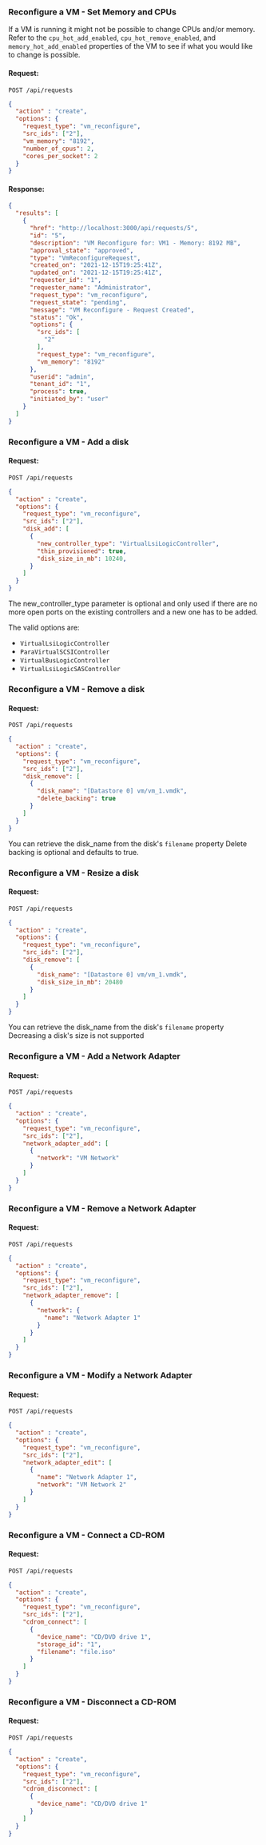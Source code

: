 ---
---

### Reconfigure a VM - Set Memory and CPUs

If a VM is running it might not be possible to change CPUs and/or memory.  Refer to the `cpu_hot_add_enabled`, `cpu_hot_remove_enabled`, and `memory_hot_add_enabled` properties of the VM to see if what you would like to change is possible.

#### Request:

    POST /api/requests

``` json
{
  "action" : "create",
  "options": {
    "request_type": "vm_reconfigure",
    "src_ids": ["2"],
    "vm_memory": "8192",
    "number_of_cpus": 2,
    "cores_per_socket": 2
  }
}
```

#### Response:
``` json
{
  "results": [
    {
      "href": "http://localhost:3000/api/requests/5",
      "id": "5",
      "description": "VM Reconfigure for: VM1 - Memory: 8192 MB",
      "approval_state": "approved",
      "type": "VmReconfigureRequest",
      "created_on": "2021-12-15T19:25:41Z",
      "updated_on": "2021-12-15T19:25:41Z",
      "requester_id": "1",
      "requester_name": "Administrator",
      "request_type": "vm_reconfigure",
      "request_state": "pending",
      "message": "VM Reconfigure - Request Created",
      "status": "Ok",
      "options": {
        "src_ids": [
          "2"
        ],
        "request_type": "vm_reconfigure",
        "vm_memory": "8192"
      },
      "userid": "admin",
      "tenant_id": "1",
      "process": true,
      "initiated_by": "user"
    }
  ]
}
```

### Reconfigure a VM - Add a disk

#### Request:

    POST /api/requests

``` json
{
  "action" : "create",
  "options": {
    "request_type": "vm_reconfigure",
    "src_ids": ["2"],
    "disk_add": [
      {
        "new_controller_type": "VirtualLsiLogicController",
        "thin_provisioned": true,
        "disk_size_in_mb": 10240,
      }
    ]
  }
}
```

The new_controller_type parameter is optional and only used if there are no more open ports on the existing controllers and a new one has to be added.

The valid options are:
* `VirtualLsiLogicController`
* `ParaVirtualSCSIController`
* `VirtualBusLogicController`
* `VirtualLsiLogicSASController`

### Reconfigure a VM - Remove a disk

#### Request:

    POST /api/requests

``` json
{
  "action" : "create",
  "options": {
    "request_type": "vm_reconfigure",
    "src_ids": ["2"],
    "disk_remove": [
      {
        "disk_name": "[Datastore 0] vm/vm_1.vmdk",
        "delete_backing": true
      }
    ]
  }
}
```

You can retrieve the disk_name from the disk's `filename` property
Delete backing is optional and defaults to true.

### Reconfigure a VM - Resize a disk

#### Request:

    POST /api/requests

``` json
{
  "action" : "create",
  "options": {
    "request_type": "vm_reconfigure",
    "src_ids": ["2"],
    "disk_remove": [
      {
        "disk_name": "[Datastore 0] vm/vm_1.vmdk",
        "disk_size_in_mb": 20480
      }
    ]
  }
}
```

You can retrieve the disk_name from the disk's `filename` property
Decreasing a disk's size is not supported

### Reconfigure a VM - Add a Network Adapter

#### Request:

    POST /api/requests

``` json
{
  "action" : "create",
  "options": {
    "request_type": "vm_reconfigure",
    "src_ids": ["2"],
    "network_adapter_add": [
      {
        "network": "VM Network"
      }
    ]
  }
}
```

### Reconfigure a VM - Remove a Network Adapter

#### Request:

    POST /api/requests

``` json
{
  "action" : "create",
  "options": {
    "request_type": "vm_reconfigure",
    "src_ids": ["2"],
    "network_adapter_remove": [
      {
        "network": {
          "name": "Network Adapter 1"
        }
      }
    ]
  }
}
```

### Reconfigure a VM - Modify a Network Adapter

#### Request:

    POST /api/requests

``` json
{
  "action" : "create",
  "options": {
    "request_type": "vm_reconfigure",
    "src_ids": ["2"],
    "network_adapter_edit": [
      {
        "name": "Network Adapter 1",
        "network": "VM Network 2"
      }
    ]
  }
}
```

### Reconfigure a VM - Connect a CD-ROM

#### Request:

    POST /api/requests

``` json
{
  "action" : "create",
  "options": {
    "request_type": "vm_reconfigure",
    "src_ids": ["2"],
    "cdrom_connect": [
      {
        "device_name": "CD/DVD drive 1",
        "storage_id": "1",
        "filename": "file.iso"
      }
    ]
  }
}
```

### Reconfigure a VM - Disconnect a CD-ROM

#### Request:

    POST /api/requests

``` json
{
  "action" : "create",
  "options": {
    "request_type": "vm_reconfigure",
    "src_ids": ["2"],
    "cdrom_disconnect": [
      {
        "device_name": "CD/DVD drive 1"
      }
    ]
  }
}
```

